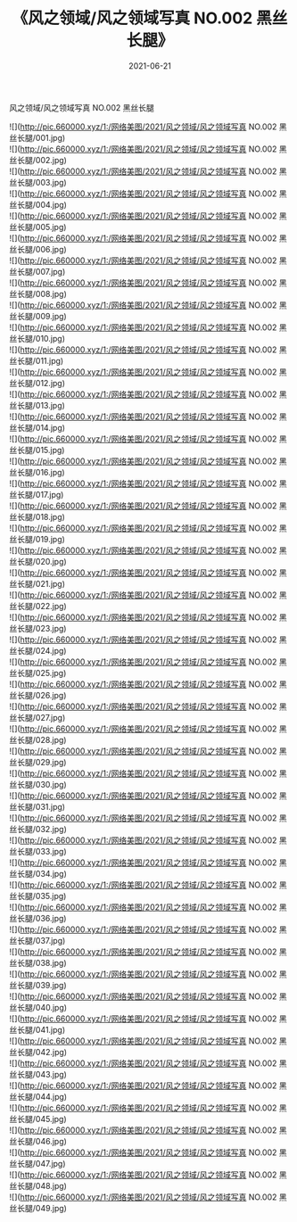 ﻿---
layout: post
title:  《风之领域/风之领域写真 NO.002 黑丝长腿》
date:   2021-06-21
img: http://pic.660000.xyz/1:/网络美图/2021/风之领域/风之领域写真 NO.002 黑丝长腿/000.jpg
categories: [美女, 清纯, 唯美]
---

风之领域/风之领域写真 NO.002 黑丝长腿

 ![](http://pic.660000.xyz/1:/网络美图/2021/风之领域/风之领域写真 NO.002 黑丝长腿/001.jpg) <br>![](http://pic.660000.xyz/1:/网络美图/2021/风之领域/风之领域写真 NO.002 黑丝长腿/002.jpg) <br>![](http://pic.660000.xyz/1:/网络美图/2021/风之领域/风之领域写真 NO.002 黑丝长腿/003.jpg) <br>![](http://pic.660000.xyz/1:/网络美图/2021/风之领域/风之领域写真 NO.002 黑丝长腿/004.jpg) <br>![](http://pic.660000.xyz/1:/网络美图/2021/风之领域/风之领域写真 NO.002 黑丝长腿/005.jpg) <br>![](http://pic.660000.xyz/1:/网络美图/2021/风之领域/风之领域写真 NO.002 黑丝长腿/006.jpg) <br>![](http://pic.660000.xyz/1:/网络美图/2021/风之领域/风之领域写真 NO.002 黑丝长腿/007.jpg) <br>![](http://pic.660000.xyz/1:/网络美图/2021/风之领域/风之领域写真 NO.002 黑丝长腿/008.jpg) <br>![](http://pic.660000.xyz/1:/网络美图/2021/风之领域/风之领域写真 NO.002 黑丝长腿/009.jpg) <br>![](http://pic.660000.xyz/1:/网络美图/2021/风之领域/风之领域写真 NO.002 黑丝长腿/010.jpg) <br>![](http://pic.660000.xyz/1:/网络美图/2021/风之领域/风之领域写真 NO.002 黑丝长腿/011.jpg) <br>![](http://pic.660000.xyz/1:/网络美图/2021/风之领域/风之领域写真 NO.002 黑丝长腿/012.jpg) <br>![](http://pic.660000.xyz/1:/网络美图/2021/风之领域/风之领域写真 NO.002 黑丝长腿/013.jpg) <br>![](http://pic.660000.xyz/1:/网络美图/2021/风之领域/风之领域写真 NO.002 黑丝长腿/014.jpg) <br>![](http://pic.660000.xyz/1:/网络美图/2021/风之领域/风之领域写真 NO.002 黑丝长腿/015.jpg) <br>![](http://pic.660000.xyz/1:/网络美图/2021/风之领域/风之领域写真 NO.002 黑丝长腿/016.jpg) <br>![](http://pic.660000.xyz/1:/网络美图/2021/风之领域/风之领域写真 NO.002 黑丝长腿/017.jpg) <br>![](http://pic.660000.xyz/1:/网络美图/2021/风之领域/风之领域写真 NO.002 黑丝长腿/018.jpg) <br>![](http://pic.660000.xyz/1:/网络美图/2021/风之领域/风之领域写真 NO.002 黑丝长腿/019.jpg) <br>![](http://pic.660000.xyz/1:/网络美图/2021/风之领域/风之领域写真 NO.002 黑丝长腿/020.jpg) <br>![](http://pic.660000.xyz/1:/网络美图/2021/风之领域/风之领域写真 NO.002 黑丝长腿/021.jpg) <br>![](http://pic.660000.xyz/1:/网络美图/2021/风之领域/风之领域写真 NO.002 黑丝长腿/022.jpg) <br>![](http://pic.660000.xyz/1:/网络美图/2021/风之领域/风之领域写真 NO.002 黑丝长腿/023.jpg) <br>![](http://pic.660000.xyz/1:/网络美图/2021/风之领域/风之领域写真 NO.002 黑丝长腿/024.jpg) <br>![](http://pic.660000.xyz/1:/网络美图/2021/风之领域/风之领域写真 NO.002 黑丝长腿/025.jpg) <br>![](http://pic.660000.xyz/1:/网络美图/2021/风之领域/风之领域写真 NO.002 黑丝长腿/026.jpg) <br>![](http://pic.660000.xyz/1:/网络美图/2021/风之领域/风之领域写真 NO.002 黑丝长腿/027.jpg) <br>![](http://pic.660000.xyz/1:/网络美图/2021/风之领域/风之领域写真 NO.002 黑丝长腿/028.jpg) <br>![](http://pic.660000.xyz/1:/网络美图/2021/风之领域/风之领域写真 NO.002 黑丝长腿/029.jpg) <br>![](http://pic.660000.xyz/1:/网络美图/2021/风之领域/风之领域写真 NO.002 黑丝长腿/030.jpg) <br>![](http://pic.660000.xyz/1:/网络美图/2021/风之领域/风之领域写真 NO.002 黑丝长腿/031.jpg) <br>![](http://pic.660000.xyz/1:/网络美图/2021/风之领域/风之领域写真 NO.002 黑丝长腿/032.jpg) <br>![](http://pic.660000.xyz/1:/网络美图/2021/风之领域/风之领域写真 NO.002 黑丝长腿/033.jpg) <br>![](http://pic.660000.xyz/1:/网络美图/2021/风之领域/风之领域写真 NO.002 黑丝长腿/034.jpg) <br>![](http://pic.660000.xyz/1:/网络美图/2021/风之领域/风之领域写真 NO.002 黑丝长腿/035.jpg) <br>![](http://pic.660000.xyz/1:/网络美图/2021/风之领域/风之领域写真 NO.002 黑丝长腿/036.jpg) <br>![](http://pic.660000.xyz/1:/网络美图/2021/风之领域/风之领域写真 NO.002 黑丝长腿/037.jpg) <br>![](http://pic.660000.xyz/1:/网络美图/2021/风之领域/风之领域写真 NO.002 黑丝长腿/038.jpg) <br>![](http://pic.660000.xyz/1:/网络美图/2021/风之领域/风之领域写真 NO.002 黑丝长腿/039.jpg) <br>![](http://pic.660000.xyz/1:/网络美图/2021/风之领域/风之领域写真 NO.002 黑丝长腿/040.jpg) <br>![](http://pic.660000.xyz/1:/网络美图/2021/风之领域/风之领域写真 NO.002 黑丝长腿/041.jpg) <br>![](http://pic.660000.xyz/1:/网络美图/2021/风之领域/风之领域写真 NO.002 黑丝长腿/042.jpg) <br>![](http://pic.660000.xyz/1:/网络美图/2021/风之领域/风之领域写真 NO.002 黑丝长腿/043.jpg) <br>![](http://pic.660000.xyz/1:/网络美图/2021/风之领域/风之领域写真 NO.002 黑丝长腿/044.jpg) <br>![](http://pic.660000.xyz/1:/网络美图/2021/风之领域/风之领域写真 NO.002 黑丝长腿/045.jpg) <br>![](http://pic.660000.xyz/1:/网络美图/2021/风之领域/风之领域写真 NO.002 黑丝长腿/046.jpg) <br>![](http://pic.660000.xyz/1:/网络美图/2021/风之领域/风之领域写真 NO.002 黑丝长腿/047.jpg) <br>![](http://pic.660000.xyz/1:/网络美图/2021/风之领域/风之领域写真 NO.002 黑丝长腿/048.jpg) <br>![](http://pic.660000.xyz/1:/网络美图/2021/风之领域/风之领域写真 NO.002 黑丝长腿/049.jpg) <br>